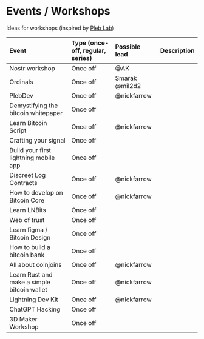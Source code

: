 # Events / Workshops

Ideas for workshops (inspired by [Pleb Lab](https://github.com/PlebLab/PlebLab_Workshops))

| Event | Type (once-off, regular, series) | Possible lead | Description |
| :----------- | :----------- | :----------- | :----------- |
| Nostr workshop | Once off | @AK |
| Ordinals | Once off | Smarak @mil2d2 |
| PlebDev | Once off | @nickfarrow | 
| Demystifying the bitcoin whitepaper | Once off | 
| Learn Bitcoin Script | Once off | @nickfarrow | 
| Crafting your signal | Once off | 
| Build your first lightning mobile app | Once off | 
| Discreet Log Contracts | Once off | @nickfarrow | 
| How to develop on Bitcoin Core | Once off | @nickfarrow | 
| Learn LNBits | Once off | 
| Web of trust | Once off | 
| Learn figma / Bitcoin Design | Once off | 
| How to build a bitcoin bank | Once off | 
| All about coinjoins | Once off | @nickfarrow | 
| Learn Rust and make a simple bitcoin wallet | Once off | @nickfarrow | 
| Lightning Dev Kit | Once off | @nickfarrow | 
| ChatGPT Hacking | Once off | 
| 3D Maker Workshop | Once off |  
